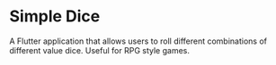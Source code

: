 # Simple Dice

A Flutter application that allows users to roll different combinations of different value dice. Useful for RPG style games.
